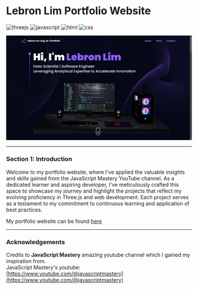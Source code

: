 # Lebron Lim Portfolio Website

![threejs](https://img.shields.io/badge/THREE.js-black?style=flat-square&logo=three.js&logoColor=white)
![javascript](http://img.shields.io/badge/-Javascript-fcd400?style=flat-square&logo=javascript&logoColor=black)
![html](http://img.shields.io/badge/-Html-e24c27?style=flat-square&logo=html5&logoColor=white)
![css](http://img.shields.io/badge/CSS-2a65f1?style=flat-square&logo=css3&logoColor=white)

![cover](./cover.jpg)

---

### Section 1: Introduction

Welcome to my portfolio website, where I've applied the valuable insights and skills gained from the JavaScript Mastery YouTube channel. As a dedicated learner and aspiring developer, I've meticulously crafted this space to showcase my journey and highlight the projects that reflect my evolving proficiency in Three.js and web development. Each project serves as a testament to my commitment to continuous learning and application of best practices.

My portfolio website can be found [here](https://lebronlim-portfolio.vercel.app/)

---

### Acknowledgements

Credits to **JavaScript Mastery** amazing youtube channel which I gained my inspiration from.  
JavaScript Mastery's youtube: [https://www.youtube.com/@javascriptmastery](https://www.youtube.com/@javascriptmastery)  
